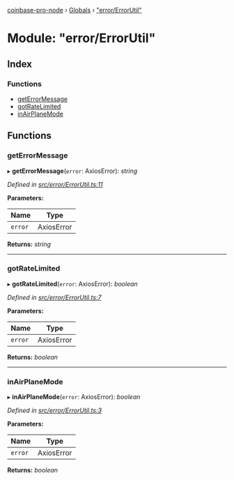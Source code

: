 [coinbase-pro-node](../README.md) › [Globals](../globals.md) › ["error/ErrorUtil"](_error_errorutil_.md)

# Module: "error/ErrorUtil"

## Index

### Functions

- [getErrorMessage](_error_errorutil_.md#geterrormessage)
- [gotRateLimited](_error_errorutil_.md#gotratelimited)
- [inAirPlaneMode](_error_errorutil_.md#inairplanemode)

## Functions

### getErrorMessage

▸ **getErrorMessage**(`error`: AxiosError): _string_

_Defined in [src/error/ErrorUtil.ts:11](https://github.com/bennyn/coinbase-pro-node/blob/128ca39/src/error/ErrorUtil.ts#L11)_

**Parameters:**

| Name    | Type       |
| ------- | ---------- |
| `error` | AxiosError |

**Returns:** _string_

---

### gotRateLimited

▸ **gotRateLimited**(`error`: AxiosError): _boolean_

_Defined in [src/error/ErrorUtil.ts:7](https://github.com/bennyn/coinbase-pro-node/blob/128ca39/src/error/ErrorUtil.ts#L7)_

**Parameters:**

| Name    | Type       |
| ------- | ---------- |
| `error` | AxiosError |

**Returns:** _boolean_

---

### inAirPlaneMode

▸ **inAirPlaneMode**(`error`: AxiosError): _boolean_

_Defined in [src/error/ErrorUtil.ts:3](https://github.com/bennyn/coinbase-pro-node/blob/128ca39/src/error/ErrorUtil.ts#L3)_

**Parameters:**

| Name    | Type       |
| ------- | ---------- |
| `error` | AxiosError |

**Returns:** _boolean_
